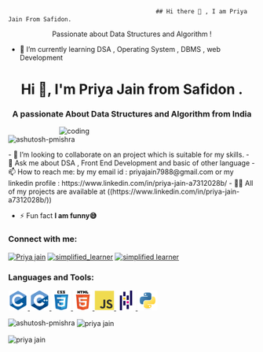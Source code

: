                                               ## Hi there 👋 , I am Priya Jain From Safidon.
<center> Passionate about Data Structures and Algorithm ! </center>

- 🌱 I’m currently learning DSA , Operating System , DBMS , web Development

<h1 align="center">Hi 👋, I'm Priya Jain from Safidon .</h1>
<h3 align="center">A passionate About Data Structures and Algorithm from India</h3>

<img align="right" alt="coding" width="400" src="https://user-images.githubusercontent.com/55389276/140866485-8fb1c876-9a8f-4d6a-98dc-08c4981eaf70.gif">

<p align="left"> <img src="https://komarev.com/ghpvc/?username=ashutosh-pmishra&label=Profile%20views&color=0e75b6&style=flat" alt="ashutosh-pmishra" /> </p>
- 👯 I’m looking to collaborate on an project which is suitable for my skills.
- 💬 Ask me about DSA , Front End Development and basic of other language
- 📫 How to reach me: by my email id : priyajain7988@gmail.com or my linkedin profile : https://www.linkedin.com/in/priya-jain-a7312028b/
- 👨‍💻 All of my projects are available at ((https://www.linkedin.com/in/priya-jain-a7312028b/))

- ⚡ Fun fact **I am funny😅**

<h3 align="left">Connect with me:</h3>
<p align="left">
<a href="(https://www.linkedin.com/in/priya-jain-a7312028b/)" target="blank"><img align="center" src="https://raw.githubusercontent.com/rahuldkjain/github-profile-readme-generator/master/src/images/icons/Social/linked-in-alt.svg" alt="Priya jain" height="30" width="40" /></a>
<a href="(https://www.geeksforgeeks.org/user/user_96fineo2gqw/)" target="blank"><img align="center" src="https://img.icons8.com/?size=512&id=AbQBhN9v62Ob&format=png" alt="simplified_learner" height="30" width="40" /></a>
<a href="https://leetcode.com/u/Student_GU/" target="blank"><img align="center" src="(https://cdn.iconscout.com/icon/free/png-512/free-leetcode-3521542-2944960.png?f=avif&w=256)" alt="simplified learner" height="30" width="40" /></a>
</p>

<h3 align="left">Languages and Tools:</h3>
<p align="left"> <a href="https://www.cprogramming.com/" target="_blank" rel="noreferrer"> <img src="https://raw.githubusercontent.com/devicons/devicon/master/icons/c/c-original.svg" alt="c" width="40" height="40"/> </a> <a href="https://www.w3schools.com/cpp/" target="_blank" rel="noreferrer"> <img src="https://raw.githubusercontent.com/devicons/devicon/master/icons/cplusplus/cplusplus-original.svg" alt="cplusplus" width="40" height="40"/> </a> <a href="https://www.w3schools.com/css/" target="_blank" rel="noreferrer"> <img src="https://raw.githubusercontent.com/devicons/devicon/master/icons/css3/css3-original-wordmark.svg" alt="css3" width="40" height="40"/> </a> <a href="https://www.w3.org/html/" target="_blank" rel="noreferrer"> <img src="https://raw.githubusercontent.com/devicons/devicon/master/icons/html5/html5-original-wordmark.svg" alt="html5" width="40" height="40"/> </a> <a href="https://developer.mozilla.org/en-US/docs/Web/JavaScript" target="_blank" rel="noreferrer"> <img src="https://raw.githubusercontent.com/devicons/devicon/master/icons/javascript/javascript-original.svg" alt="javascript" width="40" height="40"/> </a> <a href="https://pandas.pydata.org/" target="_blank" rel="noreferrer"> <img src="https://raw.githubusercontent.com/devicons/devicon/2ae2a900d2f041da66e950e4d48052658d850630/icons/pandas/pandas-original.svg" alt="pandas" width="40" height="40"/> </a> <a href="https://www.python.org" target="_blank" rel="noreferrer"> <img src="https://raw.githubusercontent.com/devicons/devicon/master/icons/python/python-original.svg" alt="python" width="40" height="40"/> </a> </p>


<p><img align="left" src="https://github-readme-stats.vercel.app/api/top-langs?username=PJain7988&show_icons=true&locale=en&layout=compact" alt="ashutosh-pmishra" /></p>

<p>&nbsp;<img align="center" src="https://github-readme-stats.vercel.app/api?username=PJain7988&show_icons=true&locale=en" alt="priya jain" /></p>

<p><img align="center" src="(https://github-readme-streak-stats.herokuapp.com/?user=PJain7988&)" alt="priya jain" /></p>
